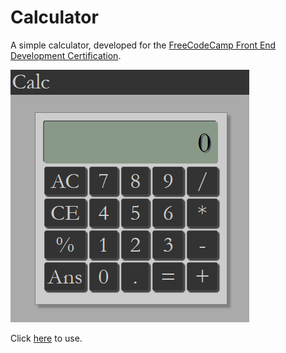 
# Calculator

A simple calculator, developed for the [FreeCodeCamp Front End Development Certification](https://www.freecodecamp.com/bburns).

<img src="screenshots/calculator.png" />

Click [here](https://bburns.github.io/Calculator) to use.



